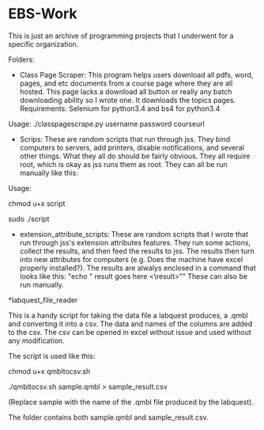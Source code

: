 # EBS-Work
This is just an archive of programming projects that I underwent for a specific organization.

Folders:
* Class Page Scraper:
This program helps users download all pdfs, word, pages, and etc documents from a course page where they are all hosted. This page lacks a download all button or really any batch downloading ability so I wrote one. It downloads the topics pages.
Requirements:
Selenium for python3.4 and bs4 for python3.4

Usage:
./classpagescrape.py username password courseurl

* Scrips:
These are random scripts that run through jss. They bind computers to servers, add printers, disable notifications, and several other things. What they all do should be fairly obvious. They all require root, which is okay as jss runs them as root. They can all be run manually like this:

Usage:

chmod u+x script

sudo ./script

* extension_attribute_scripts:
These are random scripts that I wrote that run through jss's extension attributes features. They run some actions, collect the results, and then feed the results to jss. The results then turn into new attributes for computers (e.g. Does the machine have excel properly installed?). The results are alwalys enclosed in a command that looks like this: "echo "<result> result goes here <\result>"" These can also be run manually.

*labquest_file_reader

This is a handy script for taking the data file a labquest produces, a .qmbl and converting it into a csv. The data and names of the columns are added to the csv. The csv can be opened in excel without issue and used without any modification. 

The script is used like this:

chmod u+x qmbltocsv.sh

./qmbltocsv.sh sample.qmbl > sample_result.csv 

(Replace sample with the name of the .qmbl file produced by the labquest). 

The folder contains both sample.qmbl and sample_result.csv.  